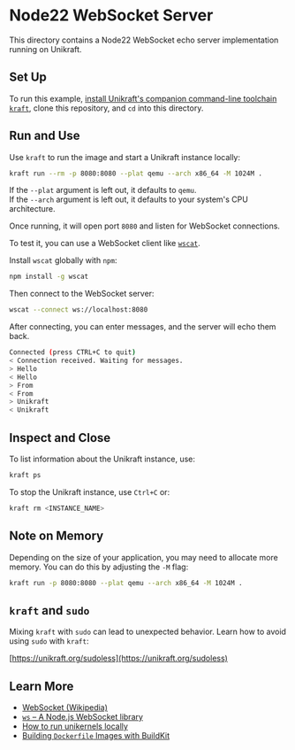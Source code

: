 # Node22 WebSocket Server

This directory contains a Node22 WebSocket echo server implementation running on Unikraft.

## Set Up

To run this example, [install Unikraft's companion command-line toolchain `kraft`](https://unikraft.org/docs/cli), clone this repository, and `cd` into this directory.

## Run and Use

Use `kraft` to run the image and start a Unikraft instance locally:

```bash
kraft run --rm -p 8080:8080 --plat qemu --arch x86_64 -M 1024M .
```

If the `--plat` argument is left out, it defaults to `qemu`.  
If the `--arch` argument is left out, it defaults to your system's CPU architecture.

Once running, it will open port `8080` and listen for WebSocket connections.

To test it, you can use a WebSocket client like [`wscat`](https://github.com/websockets/wscat).

Install `wscat` globally with `npm`:

```bash
npm install -g wscat
```

Then connect to the WebSocket server:

```bash
wscat --connect ws://localhost:8080
```

After connecting, you can enter messages, and the server will echo them back.

```bash
Connected (press CTRL+C to quit)
< Connection received. Waiting for messages.
> Hello
< Hello
> From
< From
> Unikraft
< Unikraft 
```

## Inspect and Close

To list information about the Unikraft instance, use:

```bash
kraft ps
```

To stop the Unikraft instance, use `Ctrl+C` or:

```bash
kraft rm <INSTANCE_NAME>
```

## Note on Memory

Depending on the size of your application, you may need to allocate more memory. You can do this by adjusting the `-M` flag:

```bash
kraft run -p 8080:8080 --plat qemu --arch x86_64 -M 1024M .
```

## `kraft` and `sudo`

Mixing `kraft` with `sudo` can lead to unexpected behavior. Learn how to avoid using `sudo` with `kraft`:

[https://unikraft.org/sudoless](https://unikraft.org/sudoless)

## Learn More

- [WebSocket (Wikipedia)](https://en.wikipedia.org/wiki/WebSocket)
- [`ws` – A Node.js WebSocket library](https://github.com/websockets/ws)
- [How to run unikernels locally](https://unikraft.org/docs/cli/running)
- [Building `Dockerfile` Images with BuildKit](https://unikraft.org/guides/building-dockerfile-images-with-buildkit)
